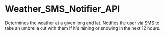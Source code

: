 # Weather_SMS_Notifier_API
Determines the weather at a given long and lat. Notifies the user via SMS to take an umbrella out with them if it's raining or snowing in the next 12 hours. 

